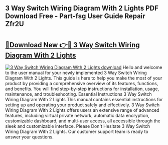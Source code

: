 ## 3 Way Switch Wiring Diagram With 2 Lights PDF Download Free - Part-fsg User Guide Repair Zfr2U

# <h2><a href="http://dfsu7i.blite.top/?on=3+Way+Switch+Wiring+Diagram+With+2+Lights">🔗Download New 👉🔴 3 Way Switch Wiring Diagram With 2 Lights</a></h2>

[![3 Way Switch Wiring Diagram With 2 Lights download](https://i.imgur.com/lujVjoI.png)](http://dfsu7i.blite.top/?on=3+Way+Switch+Wiring+Diagram+With+2+Lights)
Hello and welcome to the user manual for your newly implemented 3 Way Switch Wiring Diagram With 2 Lights. This guide is here to help you make the most of your product by providing a comprehensive overview of its features, functions, and benefits. You will find step-by-step instructions for installation, usage, maintenance, and troubleshooting. Essential Instructions 3 Way Switch Wiring Diagram With 2 Lights This manual contains essential instructions for setting up and operating your product safely and effectively. 3 Way Switch Wiring Diagram With 2 Lights offers users an extensive range of advanced features, including virtual private network, automatic data encryption, customizable dashboard, and multi-user access, all accessible through the sleek and customizable interface. Please Don't Hesitate 3 Way Switch Wiring Diagram With 2 Lights. Our customer support team is ready to answer your questions.
